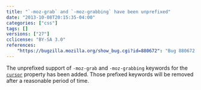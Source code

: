 ```yaml
---
title: "`-moz-grab` and `-moz-grabbing` have been unprefixed"
date: "2013-10-08T20:15:35-04:00"
categories: ["css"]
tags: []
versions: ["27"]
cclicense: "BY-SA 3.0"
references:
    "https://bugzilla.mozilla.org/show_bug.cgi?id=880672": "Bug 880672 – Unprefix -moz-grab and -moz-grabbing"
---
```

The unprefixed support of `-moz-grab` and `-moz-grabbing` keywords for the [`cursor`](https://developer.mozilla.org/en-US/docs/Web/CSS/cursor) property has been added. Those prefixed keywords will be removed after a reasonable period of time.
